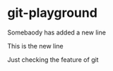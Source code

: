 # git-playground
Somebaody has added a new line 

This is the new line 

Just checking the feature of git
	
